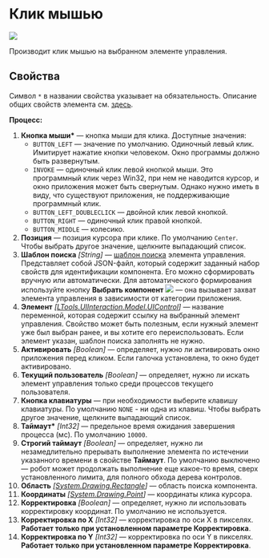 # Клик мышью

![](../../../resources/activities/basic/uiinteraction/mouse-click-activity.png>)

Производит клик мышью на выбранном элементе управления.

## Свойства
Символ `*` в названии свойства указывает на обязательность. Описание общих свойств элемента см. [здесь](https://docs.primo-rpa.ru/primo-rpa/primo-studio/process/elements#svoistva-elementa).

**Процесс:**

1. **Кнопка мыши\*** — кнопка мыши для клика. Доступные значения:
   * `BUTTON_LEFT` — значение по умолчанию. Одиночный левый клик. Имитирует нажатие кнопки человеком. Окно программы должно быть развернутым.
   * `INVOKE` — одиночный клик левой кнопкой мыши. Это программный клик через Win32, при нем не наводится курсор, и окно приложения может быть свернутым. Однако нужно иметь в виду, что существуют приложения, не поддерживающие программный клик.
   * `BUTTON_LEFT_DOUBLECLICK` — двойной клик левой кнопкой.
   * `BUTTON_RIGHT` — одиночный клик правой кнопкой.
   * `BUTTON_MIDDLE` — колесико.
1. **Позиция** — позиция курсора при клике. По умолчанию `Center`. Чтобы выбрать другое значение, щелкните выпадающий список.
1. **Шаблон поиска** *[String]* — [шаблон поиска](https://docs.primo-rpa.ru/primo-rpa/primo-studio/process/searchpatterns) элемента управления. Представляет собой JSON-файл, который содержит заданный набор свойств для идентификации компонента. Его можно сформировать вручную или автоматически. Для автоматического формирования используйте кнопку **Выбрать компонент** ![](<../../../.gitbook/assets/image (794).png>) — она вызывает захват элемента управления в зависимости от категории приложения.
1. **Элемент** *[[LTools.UIInteraction.Model.UIControl](https://docs.primo-rpa.ru/primo-rpa/g_elements/el_basic/els_uiinteraction/tipy-dannykh/uicontrol)]* — название переменной, которая содержит ссылку на выбранный элемент управления. Свойство может быть полезным, если нужный элемент уже был выбран ранее, и вы хотите его переиспользовать. Если элемент указан, шаблон поиска заполнять не нужно.
1. **Активировать** *[Boolean]* — определяет, нужно ли активировать окно приложения перед кликом. Если галочка установлена, то окно будет активировано.
1. **Текущий пользователь** *[Boolean]* — определяет, нужно ли искать элемент управления только среди процессов текущего пользователя.
1. **Кнопка клавиатуры** — при необходимости выберите клавишу клавиатуры. По умолчанию `NONE` - ни одна из клавиш. Чтобы выбрать другое значение, щелкните выпадающий список.
1. **Таймаут\*** *[Int32]* — предельное время ожидания завершения процесса (мс). По умолчанию `10000`.
1. **Строгий таймаут** *[Boolean]* — определяет, нужно ли незамедлительно прерывать выполнение элемента по истечении указанного времени в свойстве **Таймаут**. По умолчанию выключено — робот может продолжать выполнение еще какое-то время, сверх установленного лимита, для полного обхода дерева контролов. 
1. **Область** *[[System.Drawing.Rectangle](https://learn.microsoft.com/ru-ru/dotnet/api/system.drawing.rectangle?view=netcore-3.0)]* — область поиска компонента.
1. **Координаты** *[[System.Drawing.Point](https://learn.microsoft.com/ru-RU/dotnet/api/system.drawing.point?view=net-6.0&viewFallbackFrom=windowsdesktop-3.1)]* — координаты клика курсора.
1. **Корректировка** *[Boolean]* — определяет, нужно ли использовать корректировку координат. По умолчанию не используется.
1. **Корректировка по X** *[Int32]* — корректировка по оси X в пикселях. **Работает только при установленном параметре Корректировка**.
1. **Корректировка по Y** *[Int32]* — корректировка по оси Y в пикселях. **Работает только при установленном параметре Корректировка**. 










